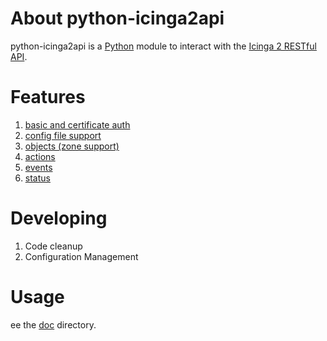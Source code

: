 # <a id="about-icinga2"></a> About python-icinga2api

python-icinga2api is a [Python](http://www.python.org) module to interact with the [Icinga 2 RESTful API](http://docs.icinga.org/icinga2/latest/doc/module/icinga2/chapter/icinga2-api).

# Features

1. [basic and certificate auth](doc/2-authentication.md)
1. [config file support](doc/2-authentication.md#-config-file)
1. [objects (zone support)](doc/3-objects.md)
1. [actions](doc/4-actions.md)
1. [events](doc/5-events.md)
1. [status](doc/6-status.md)

# Developing

1. Code cleanup
1. Configuration Management

# Usage

ee the [doc](doc) directory.

